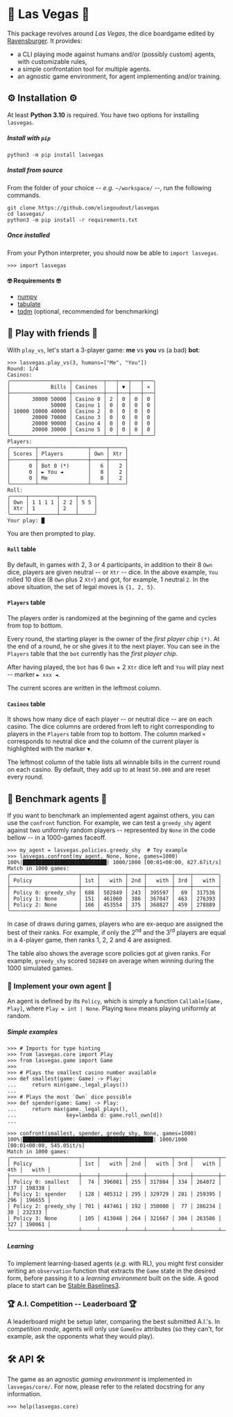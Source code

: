 # 🎲 Las Vegas 🎲

This package revolves around _Las Vegas_, the dice boardgame edited by [Ravensburger](https://www.ravensburger.fr/produits/jeux-de-soci%C3%A9t%C3%A9/jeux-d-ambiance/las-vegas-26745/index.html). It provides:

- a CLI playing mode against humans and/or (possibly custom) agents, with customizable rules,
- a simple confrontation tool for multiple agents.
- an agnostic game environment, for agent implementing and/or training.


## ⚙️ Installation ⚙️

At least **Python 3.10** is required. You have two options for installing `lasvegas`.

##### Install with `pip`

```
python3 -m pip install lasvegas
```

##### Install from source

From the folder of your choice -- _e.g._ `~/workspace/` --, run the following commands.
```
git clone https://github.com/eliegoudout/lasvegas
cd lasvegas/
python3 -m pip install -r requirements.txt
```

##### Once installed

From your Python interpreter, you should now be able to `import lasvegas`.
```pycon
>>> import lasvegas
```

#### 🤓 Requirements 🤓

- [numpy](https://github.com/numpy/numpy)
- [tabulate](https://github.com/astanin/python-tabulate)
- [tqdm](https://github.com/tqdm/tqdm) (optional, recommended for benchmarking)

</details>

## 🤜 Play with friends 🤛

With `play_vs`, let's start a 3-player game: **me** vs **you** vs (a bad) **bot**:
```pycon
>>> lasvegas.play_vs(3, humans=["Me", "You"])
Round: 1/4
Casinos:
╭───────────────────┬──────────┬───┬───┬───┬───╮
│             Bills │ Casinos  │   │ ▼ │   │ × │
├───────────────────┼──────────┼───┼───┼───┼───┤
│       30000 50000 │ Casino 0 │ 2 │ 0 │ 0 │ 0 │
│             50000 │ Casino 1 │ 0 │ 0 │ 0 │ 0 │
│ 10000 10000 40000 │ Casino 2 │ 0 │ 0 │ 0 │ 0 │
│       20000 70000 │ Casino 3 │ 0 │ 0 │ 0 │ 0 │
│       20000 90000 │ Casino 4 │ 0 │ 0 │ 0 │ 0 │
│       20000 30000 │ Casino 5 │ 0 │ 0 │ 0 │ 0 │
╰───────────────────┴──────────┴───┴───┴───┴───╯
Players:
╭────────┬────────────────┬─────┬─────╮
│ Scores │ Players        │ Own │ Xtr │
├────────┼────────────────┼─────┼─────┤
│      0 │ Bot 0 (*)      │   6 │   2 │
│      0 │ ► You ◄        │   8 │   2 │
│      0 │ Me             │   8 │   2 │
╰────────┴────────────────┴─────┴─────╯
Roll:
╭─────┬─────────┬─────┬─────╮
│ Own │ 1 1 1 1 │ 2 2 │ 5 5 │
│ Xtr │ 1       │ 2   │     │
╰─────┴─────────┴─────┴─────╯
Your play: █
```

You are then prompted to play.

#### `Roll` table

By default, in games with 2, 3 or 4 participants, in addition to their 8 `Own` dice, players are given neutral -- or `Xtr` -- dice. In the above example, `You` rolled 10 dice (8 `Own` plus 2 `Xtr`) and got, for example, 1 neutral `2`. In the above situation, the set of legal moves is `{1, 2, 5}`.

#### `Players` table

The players order is randomized at the beginning of the game and cycles from top to bottom.

Every round, the starting player is the owner of the _first player chip_ `(*)`. At the end of a round, he or she gives it to the next player. You can see in the `Players` table that the `bot` currently has the _first player chip_.

After having played, the `bot` has 6 `Own` + 2 `Xtr` dice left and `You` will play next -- marker `► xxx ◄`.

The current scores are written in the leftmost column.

#### `Casinos` table

It shows how many dice of each player -- or neutral dice -- are on each casino. The dice columns are ordered from left to right corresponding to players in the `Players` table from top to bottom. The column marked `×` corresponds to neutral dice and the column of the current player is highlighted with the marker `▼`.

The leftmost column of the table lists all winnable bills in the current round on each casino. By default, they add up to at least `50.000` and are reset every round.


## 🤖 Benchmark agents 🤖

If you want to benchmark an implemented agent against others, you can use the `confront` function. For example, we can test a `greedy_shy` agent against two uniformly random players -- represented by `None` in the code bellow -- in a 1000-games faceoff. 
```pycon
>>> my_agent = lasvegas.policies.greedy_shy  # Toy example
>>> lasvegas.confront(my_agent, None, None, games=1000)
100%|███████████████████████████| 1000/1000 [00:01<00:00, 627.67it/s]
Match in 1000 games:
╭──────────────────────┬─────┬────────┬─────┬────────┬─────┬────────╮
│ Policy               │ 1st │   with │ 2nd │   with │ 3rd │   with │
├──────────────────────┼─────┼────────┼─────┼────────┼─────┼────────┤
│ Policy 0: greedy_shy │ 688 │ 502849 │ 243 │ 395597 │  69 │ 317536 │
│ Policy 1: None       │ 151 │ 461060 │ 386 │ 367047 │ 463 │ 276393 │
│ Policy 2: None       │ 166 │ 453554 │ 375 │ 368827 │ 459 │ 278889 │
╰──────────────────────┴─────┴────────┴─────┴────────┴─────┴────────╯
```

In case of draws during games, players who are ex-aequo are assigned the best of their ranks. For example, if only the 2<sup>nd</sup> and the 3<sup>rd</sup> players are equal in a 4-player game, then ranks 1, 2, 2 and 4 are assigned.

The table also shows the average score policies got at given ranks. For example, `greedy_shy` scored `502849` on average when winning during the 1000 simulated games.

### 🧠 Implement your own agent 🧠

An agent is defined by its `Policy`, which is simply a function `Callable[Game, Play]`, where `Play = int | None`. Playing `None` means playing uniformly at random.

##### Simple examples

```pycon
>>> # Imports for type hinting
>>> from lasvegas.core import Play
>>> from lasvegas.game import Game
>>> 
>>> # Plays the smallest casino number available
>>> def smallest(game: Game) -> Play:
...     return min(game._legal_plays())
... 
>>> # Plays the most `Own` dice possible
>>> def spender(game: Game) -> Play:
...     return max(game._legal_plays(),
...                key=lambda d: game.roll_own[d])
... 
```
```pycon
>>> confront(smallest, spender, greedy_shy, None, games=1000)
100%|██████████████████████████████████████████| 1000/1000 [00:01<00:00, 545.05it/s]
Match in 1000 games:
╭──────────────────────┬─────┬────────┬─────┬────────┬─────┬────────┬─────┬────────╮
│ Policy               │ 1st │   with │ 2nd │   with │ 3rd │   with │ 4th │   with │
├──────────────────────┼─────┼────────┼─────┼────────┼─────┼────────┼─────┼────────┤
│ Policy 0: smallest   │  74 │ 396081 │ 255 │ 317804 │ 334 │ 264072 │ 337 │ 198338 │
│ Policy 1: spender    │ 128 │ 405312 │ 295 │ 329729 │ 281 │ 259395 │ 296 │ 196655 │
│ Policy 2: greedy_shy │ 701 │ 447461 │ 192 │ 350000 │  77 │ 286234 │  30 │ 232333 │
│ Policy 3: None       │ 105 │ 413048 │ 264 │ 321667 │ 304 │ 263586 │ 327 │ 190061 │
╰──────────────────────┴─────┴────────┴─────┴────────┴─────┴────────┴─────┴────────╯
```

##### Learning

To implement learning-based agents (_e.g._ with RL), you might first consider writing an `observation` function that extracts the `Game` state in the desired form, before passing it to a _learning environment_ built on the side. A good place to start can be [Stable Baselines3](https://stable-baselines3.readthedocs.io/en/master/).

### 🏆 A.I. Competition -- Leaderboard 🏆

A leaderboard might be setup later, comparing the best submitted A.I.'s. In _competition mode_, agents will only use `GameEnv` attributes (so they can't, for example, ask the opponents what they would play).


## 🛠️ API 🛠️

The game as an agnostic _gaming environment_ is implemented in `lasvegas/core/`. For now, please refer to the related docstring for any information.

```pycon
>>> help(lasvegas.core)
```
